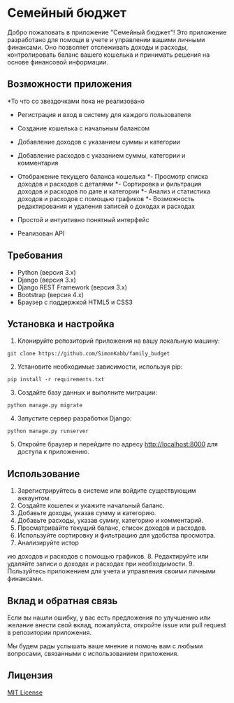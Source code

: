 # Семейный бюджет

Добро пожаловать в приложение "Семейный бюджет"! Это приложение разработано для помощи в учете и управлении вашими личными финансами. Оно позволяет отслеживать доходы и расходы, контролировать баланс вашего кошелька и принимать решения на основе финансовой информации.

## Возможности приложения
*То что со звездочками пока не реализовано

- Регистрация и вход в систему для каждого пользователя
- Создание кошелька с начальным балансом
- Добавление доходов с указанием суммы и категории
- Добавление расходов с указанием суммы, категории и комментария
- Отображение текущего баланса кошелька
*- Просмотр списка доходов и расходов с деталями
*- Сортировка и фильтрация доходов и расходов по дате и категории
*- Анализ и статистика доходов и расходов с помощью графиков
*- Возможность редактирования и удаления записей о доходах и расходах
- Простой и интуитивно понятный интерфейс

- Реализован API

## Требования

- Python (версия 3.x)
- Django (версия 3.x)
- Django REST Framework (версия 3.x)
- Bootstrap (версия 4.x)
- Браузер с поддержкой HTML5 и CSS3

## Установка и настройка

1. Клонируйте репозиторий приложения на вашу локальную машину:

```
git clone https://github.com/SimonKabb/family_budget
```

2. Установите необходимые зависимости, используя pip:

```
pip install -r requirements.txt
```

3. Создайте базу данных и выполните миграции:

```
python manage.py migrate
```

4. Запустите сервер разработки Django:

```
python manage.py runserver
```

5. Откройте браузер и перейдите по адресу [http://localhost:8000](http://localhost:8000) для доступа к приложению.

## Использование

1. Зарегистрируйтесь в системе или войдите существующим аккаунтом.
2. Создайте кошелек и укажите начальный баланс.
3. Добавьте доходы, указав сумму и категорию.
4. Добавьте расходы, указав сумму, категорию и комментарий.
5. Просматривайте текущий баланс, список доходов и расходов.
6. Используйте сортировку и фильтрацию для удобства просмотра.
7. Анализируйте истор

ию доходов и расходов с помощью графиков.
8. Редактируйте или удаляйте записи о доходах и расходах при необходимости.
9. Пользуйтесь приложением для учета и управления своими личными финансами.

## Вклад и обратная связь

Если вы нашли ошибку, у вас есть предложения по улучшению или желание внести свой вклад, пожалуйста, откройте issue или pull request в репозитории приложения.

Мы будем рады услышать ваше мнение и помочь вам с любыми вопросами, связанными с использованием приложения.

## Лицензия

[MIT License](LICENSE)
